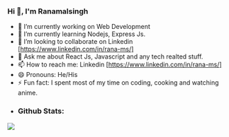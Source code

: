 ### Hi 👋, I'm Ranamalsingh

- 🔭 I’m currently working on Web Development
- 🌱 I’m currently learning Nodejs, Express Js.
- 👯 I’m looking to collaborate on Linkedin [https://www.linkedin.com/in/rana-ms/]
- 💬 Ask me about React Js, Javascript and any tech realted stuff.
- 📫 How to reach me: Linkedin [https://www.linkedin.com/in/rana-ms/]
- 😄 Pronouns: He/His
- ⚡ Fun fact: I spent most of my time on coding, cooking and watching anime.
- <h3>Github Stats:</h3>
<img src="https://github-readme-stats.vercel.app/api?username=Ranamalsingh12&&show_icons=true&title_color=ffffff&icon_color=bb2acf&text_color=daf7dc&bg_color=263238" />
